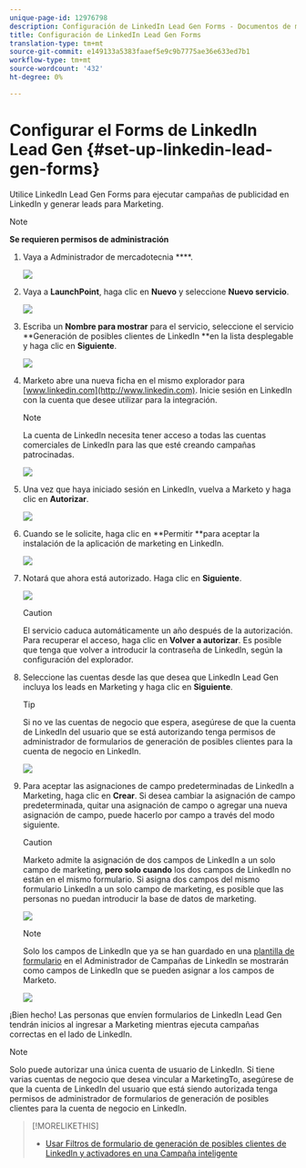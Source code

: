 ```yaml
---
unique-page-id: 12976798
description: Configuración de LinkedIn Lead Gen Forms - Documentos de marketing - Documentación del producto
title: Configuración de LinkedIn Lead Gen Forms
translation-type: tm+mt
source-git-commit: e149133a5383faaef5e9c9b7775ae36e633ed7b1
workflow-type: tm+mt
source-wordcount: '432'
ht-degree: 0%

---
```



# Configurar el Forms de LinkedIn Lead Gen {#set-up-linkedin-lead-gen-forms}

Utilice LinkedIn Lead Gen Forms para ejecutar campañas de publicidad en LinkedIn y generar leads para Marketing.

>[!NOTE]
>
>**Se requieren permisos de administración**

1. Vaya a Administrador de mercadotecnia ****.

   ![](assets/image2016-11-29-10-3a50-3a29.png)

1. Vaya a **LaunchPoint**, haga clic en **Nuevo** y seleccione **Nuevo servicio**.

   ![](assets/image2016-11-29-10-3a51-3a11.png)

1. Escriba un **Nombre para mostrar** para el servicio, seleccione el servicio **Generación de posibles clientes de LinkedIn **en la lista desplegable y haga clic en **Siguiente**.

   ![](assets/linkedin-lead-gen.png)

1. Marketo abre una nueva ficha en el mismo explorador para [www.linkedin.com](http://www.linkedin.com). Inicie sesión en LinkedIn con la cuenta que desee utilizar para la integración.

   >[!NOTE]
   >
   >La cuenta de LinkedIn necesita tener acceso a todas las cuentas comerciales de LinkedIn para las que esté creando campañas patrocinadas.

   ![](assets/linkedin-login.png)

1. Una vez que haya iniciado sesión en LinkedIn, vuelva a Marketo y haga clic en **Autorizar**.

   ![](assets/linkedin-lead-gen-authorize.png)

1. Cuando se le solicite, haga clic en **Permitir **para aceptar la instalación de la aplicación de marketing en LinkedIn.

   ![](assets/linkedin-marketo-allow.png)

1. Notará que ahora está autorizado. Haga clic en **Siguiente**.

   ![](assets/image2017-9-28-7-3a55-3a14.png)

   >[!CAUTION]
   >
   >El servicio caduca automáticamente un año después de la autorización. Para recuperar el acceso, haga clic en **Volver a autorizar**. Es posible que tenga que volver a introducir la contraseña de LinkedIn, según la configuración del explorador.

1. Seleccione las cuentas desde las que desea que LinkedIn Lead Gen incluya los leads en Marketing y haga clic en **Siguiente**.

   >[!TIP]
   >
   >Si no ve las cuentas de negocio que espera, asegúrese de que la cuenta de LinkedIn del usuario que se está autorizando tenga permisos de administrador de formularios de generación de posibles clientes para la cuenta de negocio en LinkedIn.

   ![](assets/linkedin-pages-to-capture.png)

1. Para aceptar las asignaciones de campo predeterminadas de LinkedIn a Marketing, haga clic en **Crear**. Si desea cambiar la asignación de campo predeterminada, quitar una asignación de campo o agregar una nueva asignación de campo, puede hacerlo por campo a través del modo siguiente.

   >[!CAUTION]
   >
   >Marketo admite la asignación de dos campos de LinkedIn a un solo campo de marketing, **pero solo cuando** los dos campos de LinkedIn no están en el mismo formulario. Si asigna dos campos del mismo formulario LinkedIn a un solo campo de marketing, es posible que las personas no puedan introducir la base de datos de marketing.

   ![](assets/linkedin-lead-gen-mapping.png)

   >[!NOTE]
   >
   >Solo los campos de LinkedIn que ya se han guardado en una [plantilla de formulario](https://www.linkedin.com/help/lms/answer/79634) en el Administrador de Campañas de LinkedIn se mostrarán como campos de LinkedIn que se pueden asignar a los campos de Marketo.

   ![](assets/linkedin-installed-services.png)

¡Bien hecho! Las personas que envíen formularios de LinkedIn Lead Gen tendrán inicios al ingresar a Marketing mientras ejecuta campañas correctas en el lado de LinkedIn.

>[!NOTE]
>
>Solo puede autorizar una única cuenta de usuario de LinkedIn. Si tiene varias cuentas de negocio que desea vincular a MarketingTo, asegúrese de que la cuenta de LinkedIn del usuario que está siendo autorizada tenga permisos de administrador de formularios de generación de posibles clientes para la cuenta de negocio en LinkedIn.

>[!MORELIKETHIS]
>
>* [Usar Filtros de formulario de generación de posibles clientes de LinkedIn y activadores en una Campaña inteligente](use-linkedin-lead-gen-form-filters-and-triggers-in-a-smart-campaign.md)

>




